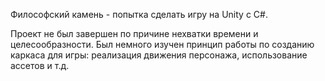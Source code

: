Философский камень - попытка сделать игру на Unity с C#.

Проект не был завершен по причине нехватки времени и целесообразности. Был немного изучен принцип работы по созданию каркаса для игры: реализация движения персонажа, использование ассетов и т.д.
